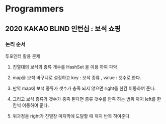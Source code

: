 # Programmers

## 2020 KAKAO BLIND 인턴십 : 보석 쇼핑

### 논리 순서

투포인터 활용 문제

1. 진열대의 보석의 종류 개수를 HashSet 을 이용 하여 파악

2. map을 보석 바구니로 설정하고 key : 보석 종류 , value : 갯수로 한다.

3. 만약 map에 보석 종류가 갯수가 충족 되지 않으면 right를 한칸 이동하여 준다.

4. 그리고 보석 종류가 갯수가 충족 된다면 종류 갯수를 만족 하는 범위 까지 left를 한칸씩 이동하여 준다.

5. 위과정을 right가 진열장 마지막에 도달할 때 까지 반복 하여준다.
